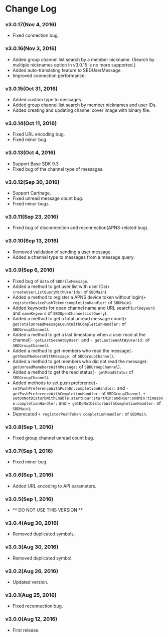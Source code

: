 # Change Log

### v3.0.17(Nov 4, 2016)
* Fixed connection bug.

### v3.0.16(Nov 3, 2016)
* Added group channel list search by a member nickname. (Search by multiple nicknames option in v3.0.15 is no more supported.)
* Added auto-translating feature to SBDUserMessage.
* Improved connection performance.

### v3.0.15(Oct 31, 2016)
* Added custom type to messages.
* Added group channel list search by member nicknames and user IDs.
* Added creating and updating channel cover image with binary file.

### v3.0.14(Oct 11, 2016)
* Fixed URL encoding bug.
* Fixed minor bug.

### v3.0.13(Oct 4, 2016)
* Support Base SDK 9.3
* Fixed bug of the channel type of messages.

### v3.0.12(Sep 30, 2016)
* Support Carthage.
* Fixed unread message count bug.
* Fixed minor bugs.

### v3.0.11(Sep 23, 2016)
* Fixed bug of disconnection and reconnection(APNS-related bug).

### v3.0.10(Sep 13, 2016)
* Removed validation of sending a user message.
* Added a channel type to messages from a message query.

### v3.0.9(Sep 6, 2016)
* Fixed bug of `data` of `SBDFileMessage`.
* Added a method to get user list with user IDs(`+ createUserListQueryWithUserIds:` of `SBDMain`).
* Added a method to register a APNS device token without login(`+ registerDevicePushToken:completionHandler:` of `SBDMain`).
* Added keywords for open channel name and URL search(`urlKeyword` and `nameKeyword` of `SBDOpenChannelListQuery`).
* Added a method to get a total unread message count(`+ getTotalUnreadMessageCountWithCompletionHandler:` of `SBDGroupChannel`).
* Added a method to get a last timestamp when a user read at the channel(`- getLastSeenAtByUser:` and `- getLastSeenAtByUserId:` of `SBDGroupChannel`).
* Added a method to get members who read the message(`- getReadMembersWithMessage:` of `SBDGroupChannel`).
* Added a method to get members who did not read the message(`- getUnreadMemebersWithMessage:` of `SBDGroupChannel`).
* Added a method to get the read status(`- getReadStatus` of `SBDGroupChannel`).
* Added methods to set push preference(`- setPushPreferenceWithPushOn:completionHandler:` and `- getPushPreferenceWithCompletionHandler:` of `SBDGroupChannel`. `+ setDoNotDisturbWithEnable:startHour:startMin:endHour:endMin:timezone:completionHandler:` and `+ getDoNotDisturbWithCompletionHandler:` of `SBDMain`).
* Deprecated `+ registerPushToken:completionHandler:` of `SBDMain`.

### v3.0.8(Sep 1, 2016)
* Fixed group channel unread count bug.

### v3.0.7(Sep 1, 2016)
* Fixed minor bug.

### v3.0.6(Sep 1, 2016)
* Added URL encoding to API parameters.

### v3.0.5(Sep 1, 2016)
* ** DO NOT USE THIS VERSION **

### v3.0.4(Aug 30, 2016)
* Removed duplicated symbols.

### v3.0.3(Aug 30, 2016)
* Removed duplicated symbol.

### v3.0.2(Aug 26, 2016)
* Updated version.

### v3.0.1(Aug 25, 2016)
* Fixed reconnection bug.

### v3.0.0(Aug 12, 2016)
* First release.

